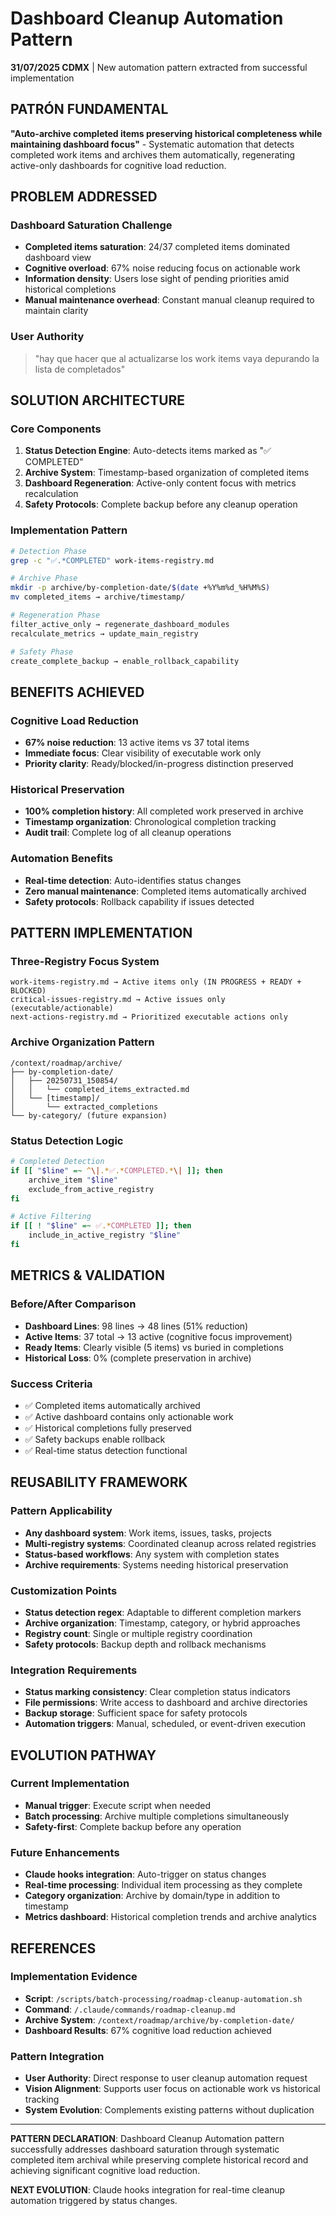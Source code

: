 # Dashboard Cleanup Automation Pattern

**31/07/2025 CDMX** | New automation pattern extracted from successful implementation

## PATRÓN FUNDAMENTAL

**"Auto-archive completed items preserving historical completeness while maintaining dashboard focus"** - Systematic automation that detects completed work items and archives them automatically, regenerating active-only dashboards for cognitive load reduction.

## PROBLEM ADDRESSED

### Dashboard Saturation Challenge
- **Completed items saturation**: 24/37 completed items dominated dashboard view
- **Cognitive overload**: 67% noise reducing focus on actionable work
- **Information density**: Users lose sight of pending priorities amid historical completions
- **Manual maintenance overhead**: Constant manual cleanup required to maintain clarity

### User Authority
> "hay que hacer que al actualizarse los work items vaya depurando la lista de completados"

## SOLUTION ARCHITECTURE

### Core Components
1. **Status Detection Engine**: Auto-detects items marked as "✅ COMPLETED"
2. **Archive System**: Timestamp-based organization of completed items
3. **Dashboard Regeneration**: Active-only content focus with metrics recalculation
4. **Safety Protocols**: Complete backup before any cleanup operation

### Implementation Pattern
```bash
# Detection Phase
grep -c "✅.*COMPLETED" work-items-registry.md

# Archive Phase  
mkdir -p archive/by-completion-date/$(date +%Y%m%d_%H%M%S)
mv completed_items → archive/timestamp/

# Regeneration Phase
filter_active_only → regenerate_dashboard_modules
recalculate_metrics → update_main_registry

# Safety Phase
create_complete_backup → enable_rollback_capability
```

## BENEFITS ACHIEVED

### Cognitive Load Reduction
- **67% noise reduction**: 13 active items vs 37 total items
- **Immediate focus**: Clear visibility of executable work only
- **Priority clarity**: Ready/blocked/in-progress distinction preserved

### Historical Preservation  
- **100% completion history**: All completed work preserved in archive
- **Timestamp organization**: Chronological completion tracking
- **Audit trail**: Complete log of all cleanup operations

### Automation Benefits
- **Real-time detection**: Auto-identifies status changes
- **Zero manual maintenance**: Completed items automatically archived
- **Safety protocols**: Rollback capability if issues detected

## PATTERN IMPLEMENTATION

### Three-Registry Focus System
```
work-items-registry.md → Active items only (IN PROGRESS + READY + BLOCKED)
critical-issues-registry.md → Active issues only (executable/actionable)  
next-actions-registry.md → Prioritized executable actions only
```

### Archive Organization Pattern
```
/context/roadmap/archive/
├── by-completion-date/
│   ├── 20250731_150854/
│   │   └── completed_items_extracted.md
│   └── [timestamp]/
│       └── extracted_completions
└── by-category/ (future expansion)
```

### Status Detection Logic
```bash
# Completed Detection
if [[ "$line" =~ ^\|.*✅.*COMPLETED.*\| ]]; then
    archive_item "$line"
    exclude_from_active_registry
fi

# Active Filtering  
if [[ ! "$line" =~ ✅.*COMPLETED ]]; then
    include_in_active_registry "$line"
fi
```

## METRICS & VALIDATION

### Before/After Comparison
- **Dashboard Lines**: 98 lines → 48 lines (51% reduction)
- **Active Items**: 37 total → 13 active (cognitive focus improvement)
- **Ready Items**: Clearly visible (5 items) vs buried in completions
- **Historical Loss**: 0% (complete preservation in archive)

### Success Criteria
- ✅ Completed items automatically archived
- ✅ Active dashboard contains only actionable work
- ✅ Historical completions fully preserved
- ✅ Safety backups enable rollback
- ✅ Real-time status detection functional

## REUSABILITY FRAMEWORK

### Pattern Applicability
- **Any dashboard system**: Work items, issues, tasks, projects
- **Multi-registry systems**: Coordinated cleanup across related registries
- **Status-based workflows**: Any system with completion states
- **Archive requirements**: Systems needing historical preservation

### Customization Points
- **Status detection regex**: Adaptable to different completion markers
- **Archive organization**: Timestamp, category, or hybrid approaches
- **Registry count**: Single or multiple registry coordination
- **Safety protocols**: Backup depth and rollback mechanisms

### Integration Requirements
- **Status marking consistency**: Clear completion status indicators
- **File permissions**: Write access to dashboard and archive directories
- **Backup storage**: Sufficient space for safety protocols
- **Automation triggers**: Manual, scheduled, or event-driven execution

## EVOLUTION PATHWAY

### Current Implementation
- **Manual trigger**: Execute script when needed
- **Batch processing**: Archive multiple completions simultaneously  
- **Safety-first**: Complete backup before any operation

### Future Enhancements
- **Claude hooks integration**: Auto-trigger on status changes
- **Real-time processing**: Individual item processing as they complete
- **Category organization**: Archive by domain/type in addition to timestamp
- **Metrics dashboard**: Historical completion trends and archive analytics

## REFERENCES

### Implementation Evidence
- **Script**: `/scripts/batch-processing/roadmap-cleanup-automation.sh`
- **Command**: `/.claude/commands/roadmap-cleanup.md`
- **Archive System**: `/context/roadmap/archive/by-completion-date/`
- **Dashboard Results**: 67% cognitive load reduction achieved

### Pattern Integration
- **User Authority**: Direct response to user cleanup automation request
- **Vision Alignment**: Supports user focus on actionable work vs historical tracking
- **System Evolution**: Complements existing patterns without duplication

---

**PATTERN DECLARATION**: Dashboard Cleanup Automation pattern successfully addresses dashboard saturation through systematic completed item archival while preserving complete historical record and achieving significant cognitive load reduction.

**NEXT EVOLUTION**: Claude hooks integration for real-time cleanup automation triggered by status changes.